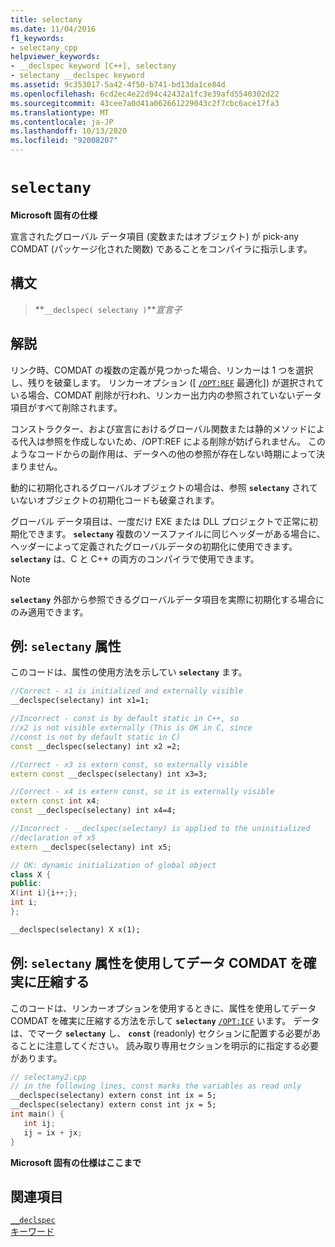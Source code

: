 ```yaml
---
title: selectany
ms.date: 11/04/2016
f1_keywords:
- selectany_cpp
helpviewer_keywords:
- __declspec keyword [C++], selectany
- selectany __declspec keyword
ms.assetid: 9c353017-5a42-4f50-b741-bd13da1ce84d
ms.openlocfilehash: 6cd2ec4e22d94c42432a1fc3e39afd5540302d22
ms.sourcegitcommit: 43cee7a0d41a062661229043c2f7cbc6ace17fa3
ms.translationtype: MT
ms.contentlocale: ja-JP
ms.lasthandoff: 10/13/2020
ms.locfileid: "92008207"
---
```

# `selectany`

**Microsoft 固有の仕様**

宣言されたグローバル データ項目 (変数またはオブジェクト) が pick-any COMDAT (パッケージ化された関数) であることをコンパイラに指示します。

## <a name="syntax"></a>構文

> **`__declspec( selectany )`***宣言子*

## <a name="remarks"></a>解説

リンク時、COMDAT の複数の定義が見つかった場合、リンカーは 1 つを選択し、残りを破棄します。 リンカーオプション ([ [`/OPT:REF`](../build/reference/opt-optimizations.md) 最適化]) が選択されている場合、COMDAT 削除が行われ、リンカー出力内の参照されていないデータ項目がすべて削除されます。

コンストラクター、および宣言におけるグローバル関数または静的メソッドによる代入は参照を作成しないため、/OPT:REF による削除が妨げられません。 このようなコードからの副作用は、データへの他の参照が存在しない時期によって決まりません。

動的に初期化されるグローバルオブジェクトの場合は、参照 **`selectany`** されていないオブジェクトの初期化コードも破棄されます。

グローバル データ項目は、一度だけ EXE または DLL プロジェクトで正常に初期化できます。 **`selectany`** 複数のソースファイルに同じヘッダーがある場合に、ヘッダーによって定義されたグローバルデータの初期化に使用できます。 **`selectany`** は、C と C++ の両方のコンパイラで使用できます。

> [!NOTE]
> **`selectany`** 外部から参照できるグローバルデータ項目を実際に初期化する場合にのみ適用できます。

## <a name="example-selectany-attribute"></a>例: `selectany` 属性

このコードは、属性の使用方法を示してい **`selectany`** ます。

```cpp
//Correct - x1 is initialized and externally visible
__declspec(selectany) int x1=1;

//Incorrect - const is by default static in C++, so
//x2 is not visible externally (This is OK in C, since
//const is not by default static in C)
const __declspec(selectany) int x2 =2;

//Correct - x3 is extern const, so externally visible
extern const __declspec(selectany) int x3=3;

//Correct - x4 is extern const, so it is externally visible
extern const int x4;
const __declspec(selectany) int x4=4;

//Incorrect - __declspec(selectany) is applied to the uninitialized
//declaration of x5
extern __declspec(selectany) int x5;

// OK: dynamic initialization of global object
class X {
public:
X(int i){i++;};
int i;
};

__declspec(selectany) X x(1);
```

## <a name="example-use-selectany-attribute-to-ensure-data-comdat-folding"></a>例: `selectany` 属性を使用してデータ COMDAT を確実に圧縮する

このコードは、リンカーオプションを使用するときに、属性を使用してデータ COMDAT を確実に圧縮する方法を示して **`selectany`** [`/OPT:ICF`](../build/reference/opt-optimizations.md) います。 データは、でマーク **`selectany`** し、 **`const`** (readonly) セクションに配置する必要があることに注意してください。 読み取り専用セクションを明示的に指定する必要があります。

```cpp
// selectany2.cpp
// in the following lines, const marks the variables as read only
__declspec(selectany) extern const int ix = 5;
__declspec(selectany) extern const int jx = 5;
int main() {
   int ij;
   ij = ix + jx;
}
```

**Microsoft 固有の仕様はここまで**

## <a name="see-also"></a>関連項目

[`__declspec`](../cpp/declspec.md)<br/>
[キーワード](../cpp/keywords-cpp.md)
